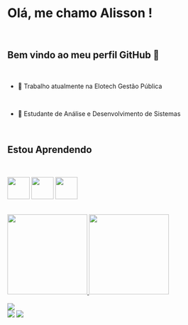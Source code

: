 

# Olá, me chamo Alisson ! 

<br>
  
## Bem vindo ao meu perfil GitHub 👋
  
<br>
  
- 🔭 Trabalho atualmente na Elotech Gestão Pública

<br>
  
- 🌱 Estudante de Análise e Desenvolvimento de Sistemas

<br>
  
## Estou Aprendendo

<br>

<img loading="lazy" src="https://cdn.jsdelivr.net/gh/devicons/devicon@latest/icons/postgresql/postgresql-original-wordmark.svg" width="50" height="50"  margin="70px" /> <img loading="lazy" src="https://cdn.jsdelivr.net/gh/devicons/devicon@latest/icons/dbeaver/dbeaver-original.svg" width="50" height="50" margin=150px/> <img loading="lazy" src="https://cdn.jsdelivr.net/gh/devicons/devicon@latest/icons/python/python-original-wordmark.svg" width="50" height="50" margin="70px"/>

<br>

<div>
<a href="https://github.com/AlissonCogo">
<img loading="lazy" height="180em" src="https://github-readme-stats.vercel.app/api/top-langs/?username=AlissonCogo&layout=compact&langs_count=7&theme=dracula"/>
<img loading="lazy" height="180em" src="https://github-readme-stats.vercel.app/api?username=AlissonCogo&show_icons=true&theme=dracula&include_all_commits=true&count_private=true"/>
</div>

<br>

<img src = "https://tenor.com/pt-BR/view/bills-ugh-gif-9811803164280522639"/>

<div>
<a href="https://instagram.com/bufft_alisson/" target="_blank"><img loading="lazy" src="https://img.shields.io/badge/-Instagram-%23E4405F?style=for-the-badge&logo=instagram&logoColor=white" target="_blank"></a>
<a href="https://www.linkedin.com/in/alisson-buffetti/" target="_blank"><img loading="lazy" src="https://img.shields.io/badge/-LinkedIn-%230077B5?style=for-the-badge&logo=linkedin&logoColor=white" target="_blank"></a>   
</div>

